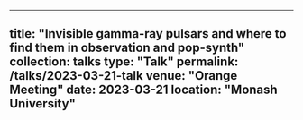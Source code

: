 
---
title: "Invisible gamma-ray pulsars and where to find them in observation and pop-synth"
collection: talks
type: "Talk"
permalink: /talks/2023-03-21-talk
venue: "Orange Meeting"
date: 2023-03-21
location: "Monash University"
---
